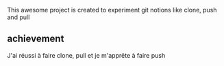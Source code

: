 This awesome project is created to experiment git notions like clone, push and pull

## achievement

J'ai réussi à faire clone, pull et je m'apprête à faire push